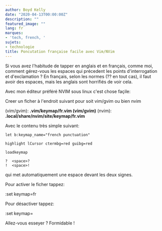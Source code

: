 ```yaml
---
author: Boyd Kelly
date: "2020-04-13T00:00:00Z"
description: ""
featured_image: ""
lang: fr
marques:
- 'tech, french, '
sujets:
- technologie
title: Poncutation française facile avec Vim/NVim 
---
```

Si vous avez l'habitude de tapper en anglais et en français, comme moi, comment gérez-vous les espaces qui précedent les points d'interrogation et d'exclamation ?  En français, selon les normes (??  en tout cas), il faut avoir des espaces, mais les anglais sont horrifiés de voir cela.

Avec mon éditeur préféré NVIM sous linux c'est chose façile:

Creer un ficher à l'endroit suivant pour soit vim/gvim ou bien nvim

(vim/gvim): **.vim/keymap/fr.vim (vim/gvim)** 
(nvim): **.local/share/nvim/site/keymap/fr.vim** 

Avec le contenu très simple suivant: 
    
    let b:keymap_name="french punctuation"
    
    highlight lCursor ctermbg=red guibg=red
    
    loadkeymap
    
    ?  <space>?
    !  <space>!
    
qui met automatiquement une espace devant les deux signes.

Pour activer le ficher tappez:

:set keymap=fr

Pour désactiver tappez:

:set keymap=

Allez-vous esseyer ?  Formidable !
